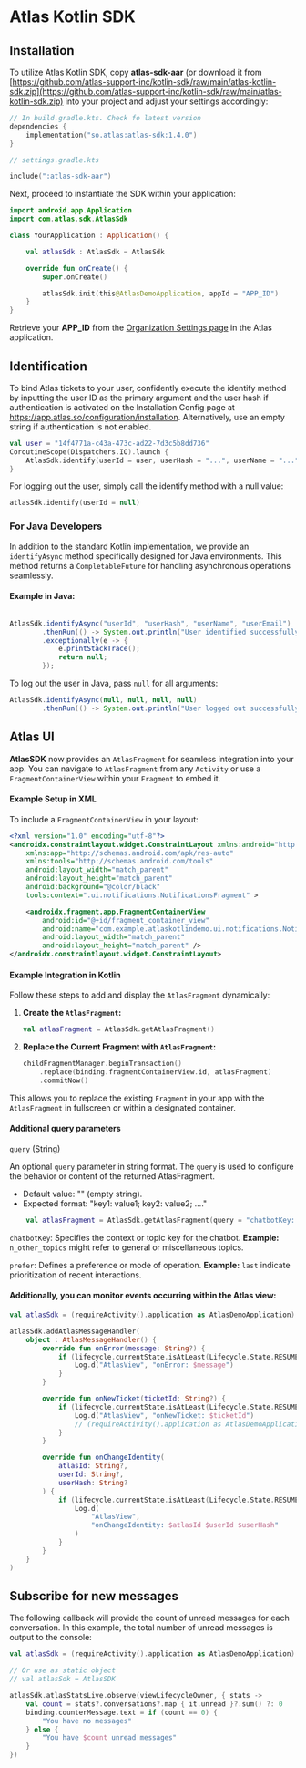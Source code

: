 # Atlas Kotlin SDK

## Installation

To utilize Atlas Kotlin SDK, copy **atlas-sdk-aar** (or download it from [https://github.com/atlas-support-inc/kotlin-sdk/raw/main/atlas-kotlin-sdk.zip](https://github.com/atlas-support-inc/kotlin-sdk/raw/main/atlas-kotlin-sdk.zip) into your project and adjust your settings accordingly:

```kts
// In build.gradle.kts. Check fo latest version
dependencies {
    implementation("so.atlas:atlas-sdk:1.4.0") 
}
```

```kts
// settings.gradle.kts

include(":atlas-sdk-aar")
```

Next, proceed to instantiate the SDK within your application:

```kt
import android.app.Application
import com.atlas.sdk.AtlasSdk

class YourApplication : Application() {

    val atlasSdk : AtlasSdk = AtlasSdk

    override fun onCreate() {
        super.onCreate()

        atlasSdk.init(this@AtlasDemoApplication, appId = "APP_ID")
    }
}
```

Retrieve your **APP_ID** from the [Organization Settings page](https://app.atlas.so/settings/company) in the Atlas application.

## Identification

To bind Atlas tickets to your user, confidently execute the identify method by inputting the user ID as the primary argument and the user hash if authentication is activated on the Installation Config page at https://app.atlas.so/configuration/installation. Alternatively, use an empty string if authentication is not enabled.

```kt
val user = "14f4771a-c43a-473c-ad22-7d3c5b8dd736"
CoroutineScope(Dispatchers.IO).launch {
    AtlasSdk.identify(userId = user, userHash = "...", userName = "...", userEmail = "...")
}
```

For logging out the user, simply call the identify method with a null value:

```kt
atlasSdk.identify(userId = null)
```

### For Java Developers

In addition to the standard Kotlin implementation, we provide an `identifyAsync` method specifically designed for Java environments. This method returns a `CompletableFuture` for handling asynchronous operations seamlessly.

#### Example in Java:  
```java

AtlasSdk.identifyAsync("userId", "userHash", "userName", "userEmail")
        .thenRun(() -> System.out.println("User identified successfully"))
        .exceptionally(e -> {
            e.printStackTrace();
            return null;
        });
```

To log out the user in Java, pass `null` for all arguments:  
```java
AtlasSdk.identifyAsync(null, null, null, null)
        .thenRun(() -> System.out.println("User logged out successfully"));
```

## Atlas UI

**AtlasSDK** now provides an `AtlasFragment` for seamless integration into your app. You can navigate to `AtlasFragment` from any `Activity` or use a `FragmentContainerView` within your `Fragment` to embed it.

#### Example Setup in XML  
To include a `FragmentContainerView` in your layout:

```xml
<?xml version="1.0" encoding="utf-8"?>
<androidx.constraintlayout.widget.ConstraintLayout xmlns:android="http://schemas.android.com/apk/res/android"
    xmlns:app="http://schemas.android.com/apk/res-auto"
    xmlns:tools="http://schemas.android.com/tools"
    android:layout_width="match_parent"
    android:layout_height="match_parent"
    android:background="@color/black"
    tools:context=".ui.notifications.NotificationsFragment" >

    <androidx.fragment.app.FragmentContainerView
        android:id="@+id/fragment_container_view"
        android:name="com.example.atlaskotlindemo.ui.notifications.NotificationsFragment"
        android:layout_width="match_parent"
        android:layout_height="match_parent" />
</androidx.constraintlayout.widget.ConstraintLayout>
```

#### Example Integration in Kotlin  
Follow these steps to add and display the `AtlasFragment` dynamically:  

1. **Create the `AtlasFragment`:**  
   ```kotlin
   val atlasFragment = AtlasSdk.getAtlasFragment()
   ```

2. **Replace the Current Fragment with `AtlasFragment`:**  
   ```kotlin
   childFragmentManager.beginTransaction()
       .replace(binding.fragmentContainerView.id, atlasFragment)
       .commitNow()
   ```

This allows you to replace the existing `Fragment` in your app with the `AtlasFragment` in fullscreen or within a designated container.

#### Additional query parameters
`query` (String)

An optional `query` parameter in string format. The `query` is used to configure the behavior or content of the returned AtlasFragment.
- Default value: "" (empty string).
- Expected format: "key1: value1; key2: value2; ...."

```kotlin
    val atlasFragment = AtlasSdk.getAtlasFragment(query = "chatbotKey: n_other_topics; prefer: last")
   ```

`chatbotKey`: Specifies the context or topic key for the chatbot.
**Example:** `n_other_topics` might refer to general or miscellaneous topics.

`prefer`: Defines a preference or mode of operation.
**Example:** `last` indicate prioritization of recent interactions.

#### Additionally, you can monitor events occurring within the Atlas view:

```kt
val atlasSdk = (requireActivity().application as AtlasDemoApplication).atlasSdk

atlasSdk.addAtlasMessageHandler(
    object : AtlasMessageHandler() {
        override fun onError(message: String?) {
            if (lifecycle.currentState.isAtLeast(Lifecycle.State.RESUMED)) {
                Log.d("AtlasView", "onError: $message")
            }
        }

        override fun onNewTicket(ticketId: String?) {
            if (lifecycle.currentState.isAtLeast(Lifecycle.State.RESUMED)) {
                Log.d("AtlasView", "onNewTicket: $ticketId")
                // (requireActivity().application as AtlasDemoApplication).atlasSdk.updateCustomFields(ticketId, mapOf("customField" to "customValue")
            }
        }

        override fun onChangeIdentity(
            atlasId: String?,
            userId: String?,
            userHash: String?
        ) {
            if (lifecycle.currentState.isAtLeast(Lifecycle.State.RESUMED)) {
                Log.d(
                    "AtlasView",
                    "onChangeIdentity: $atlasId $userId $userHash"
                )
            }
        }
    }
)
```

## Subscribe for new messages

The following callback will provide the count of unread messages for each conversation. In this example, the total number of unread messages is output to the console:

```kt
val atlasSdk = (requireActivity().application as AtlasDemoApplication).atlasSdk

// Or use as static object
// val atlasSdk = AtlasSDK 

atlasSdk.atlasStatsLive.observe(viewLifecycleOwner, { stats ->
    val count = stats?.conversations?.map { it.unread }?.sum() ?: 0
    binding.counterMessage.text = if (count == 0) {
        "You have no messages"
    } else {
        "You have $count unread messages"
    }
})
```

